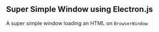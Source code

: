## Super Simple Window using Electron.js

A super simple window loading an HTML on  ``BrowserWindow``



